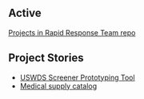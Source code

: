 ## Active

[Projects in Rapid Response Team repo](https://github.com/Bixal/rapid-response-team/projects)

## Project Stories

- [USWDS Screener Prototyping Tool](Project-story-—-USWDS-Screener-Prototyping-Tool)
- [Medical supply catalog](Project-story---Medical-Supply-Catalog)